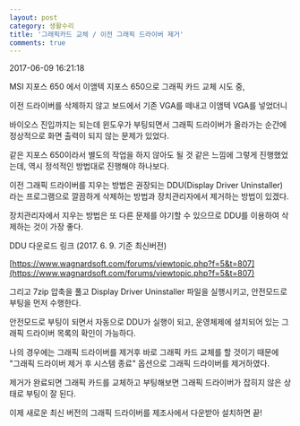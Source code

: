 ```yaml
---
layout: post
category: 생활수리
title: '그래픽카드 교체 / 이전 그래픽 드라이버 제거'
comments: true
---
```



2017-06-09 16:21:18


MSI 지포스 650 에서 이앰텍 지포스 650으로 그래픽 카드 교체 시도 중,

  

이전 드라이버를 삭제하지 않고 보드에서 기존 VGA를 떼내고 이앰텍 VGA를 넣었더니

  

바이오스 진입까지는 되는데 윈도우가 부팅되면서 그래픽 드라이버가 올라가는 순간에 정상적으로 화면 출력이 되지 않는 문제가 있었다.

  

같은 지포스 650이라서 별도의 작업을 하지 않아도 될 것 같은 느낌에 그렇게 진행했었는데, 역시 정석적인 방법대로 진행해야 하나보다.

  

이전 그래픽 드라이버를 지우는 방법은 권장되는 DDU(Display Driver Uninstaller) 라는 프로그램으로 깔끔하게 삭제하는
방법과 장치관리자에서 제거하는 방법이 있겠다.

  

장치관리자에서 지우는 방법은 또 다른 문제를 야기할 수 있으므로 DDU를 이용하여 삭제하는 것이 가장 좋다.

  

DDU 다운로드 링크 (2017. 6. 9. 기준 최신버전)

  

[https://www.wagnardsoft.com/forums/viewtopic.php?f=5&t=807](https://www.wagnardsoft.com/forums/viewtopic.php?f=5&t=807)

  

그리고 7zip 압축을 풀고 Display Driver Uninstaller 파일을 실행시키고, 안전모드로 부팅을 먼저 수행한다.

  

안전모드로 부팅이 되면서 자동으로 DDU가 실행이 되고, 운영체제에 설치되어 있는 그래픽 드라이버 목록의 확인이 가능하다.

  

나의 경우에는 그래픽 드라이버를 제거후 바로 그래픽 카드 교체를 할 것이기 때문에 "그래픽 드라이버 제거 후 시스템 종료" 옵션으로 그래픽
드라이버를 제거하였다.

  

제거가 완료되면 그래픽 카드를 교체하고 부팅해보면 그래픽 드라이버가 잡히지 않은 상태로 부팅이 잘 된다.

  

이제 새로운 최신 버전의 그래픽 드라이버를 제조사에서 다운받아 설치하면 끝!
